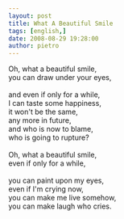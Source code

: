 ```yaml
---
layout: post
title: What A Beautiful Smile
tags: [english,]
date: 2008-08-29 19:28:00
author: pietro
---
```

Oh, what a beautiful smile,<br/>you can draw under your eyes,<br/><br/>and even if only for a while,<br/>I can taste some happiness,<br/>it won't be the same,<br/>any more in future,<br/>and who is now to blame,<br/>who is going to rupture?<br/><br/>Oh, what a beautiful smile,<br/>even if only for a while,<br/><br/>you can paint upon my eyes,<br/>even if I'm crying now,<br/>you can make me live somehow,<br/>you can make laugh who cries.
